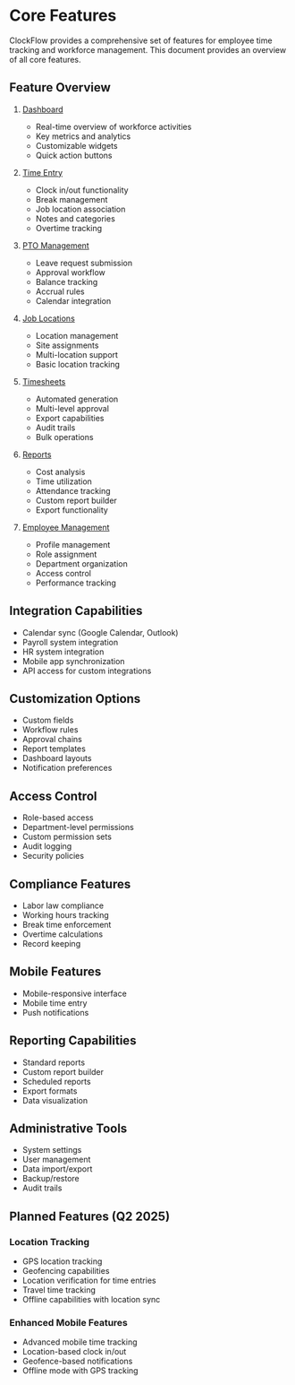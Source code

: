 # Core Features

ClockFlow provides a comprehensive set of features for employee time tracking and workforce management. This document provides an overview of all core features.

## Feature Overview

1. [Dashboard](./dashboard/README.md)
   - Real-time overview of workforce activities
   - Key metrics and analytics
   - Customizable widgets
   - Quick action buttons

2. [Time Entry](./time-entry/README.md)
   - Clock in/out functionality
   - Break management
   - Job location association
   - Notes and categories
   - Overtime tracking

3. [PTO Management](./pto/README.md)
   - Leave request submission
   - Approval workflow
   - Balance tracking
   - Accrual rules
   - Calendar integration

4. [Job Locations](./job-locations/README.md)
   - Location management
   - Site assignments
   - Multi-location support
   - Basic location tracking

5. [Timesheets](./timesheets/README.md)
   - Automated generation
   - Multi-level approval
   - Export capabilities
   - Audit trails
   - Bulk operations

6. [Reports](./reports/README.md)
   - Cost analysis
   - Time utilization
   - Attendance tracking
   - Custom report builder
   - Export functionality

7. [Employee Management](./employees/README.md)
   - Profile management
   - Role assignment
   - Department organization
   - Access control
   - Performance tracking

## Integration Capabilities

- Calendar sync (Google Calendar, Outlook)
- Payroll system integration
- HR system integration
- Mobile app synchronization
- API access for custom integrations

## Customization Options

- Custom fields
- Workflow rules
- Approval chains
- Report templates
- Dashboard layouts
- Notification preferences

## Access Control

- Role-based access
- Department-level permissions
- Custom permission sets
- Audit logging
- Security policies

## Compliance Features

- Labor law compliance
- Working hours tracking
- Break time enforcement
- Overtime calculations
- Record keeping

## Mobile Features

- Mobile-responsive interface
- Mobile time entry
- Push notifications

## Reporting Capabilities

- Standard reports
- Custom report builder
- Scheduled reports
- Export formats
- Data visualization

## Administrative Tools

- System settings
- User management
- Data import/export
- Backup/restore
- Audit trails

## Planned Features (Q2 2025)

### Location Tracking
- GPS location tracking
- Geofencing capabilities
- Location verification for time entries
- Travel time tracking
- Offline capabilities with location sync

### Enhanced Mobile Features
- Advanced mobile time tracking
- Location-based clock in/out
- Geofence-based notifications
- Offline mode with GPS tracking
